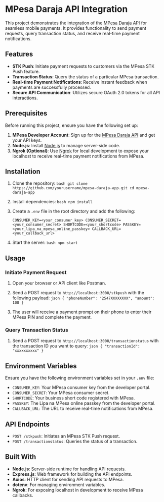 # MPesa Daraja API Integration

This project demonstrates the integration of the [MPesa Daraja API](https://developer.safaricom.co.ke/daraja/apis/post/safaricom-sandbox) for seamless mobile payments. It provides functionality to send payment requests, query transaction status, and receive real-time payment notifications.

## Features

- **STK Push**: Initiate payment requests to customers via the MPesa STK Push feature.
- **Transaction Status**: Query the status of a particular MPesa transaction.
- **Real-time Payment Notifications**: Receive instant feedback when payments are successfully processed.
- **Secure API Communication**: Utilizes secure OAuth 2.0 tokens for all API interactions.

## Prerequisites

Before running this project, ensure you have the following set up:

1. **MPesa Developer Account**: Sign up for the [MPesa Daraja API](https://developer.safaricom.co.ke/daraja/apis/post/safaricom-sandbox) and get your API keys.
2. **Node.js**: Install [Node.js](https://nodejs.org/) to manage server-side code.
3. **Ngrok (Optional)**: Use [Ngrok](https://ngrok.com/) for local development to expose your localhost to receive real-time payment notifications from MPesa.

## Installation

1. Clone the repository:
   `bash
   git clone https://github.com/yourusername/mpesa-daraja-app.git
   cd mpesa-daraja-app
   `

2. Install dependencies:
   `bash
   npm install
   `

3. Create a `.env` file in the root directory and add the following:

   `
   CONSUMER_KEY=<your_consumer_key>
   CONSUMER_SECRET=<your_consumer_secret>
   SHORTCODE=<your_shortcode>
   PASSKEY=<your_lipa_na_mpesa_online_passkey>
   CALLBACK_URL=<your_callback_url>
   `

4. Start the server:
   `bash
   npm start
   `

## Usage

### Initiate Payment Request

1. Open your browser or API client like Postman.
2. Send a POST request to `http://localhost:3000/stkpush` with the following payload:
   `json
   {
     "phoneNumber": "2547XXXXXXXX",
     "amount": 100
   }
   `

3. The user will receive a payment prompt on their phone to enter their MPesa PIN and complete the payment.

### Query Transaction Status

1. Send a POST request to `http://localhost:3000/transactionstatus` with the transaction ID you want to query:
   `json
   {
     "transactionId": "xxxxxxxxxx"
   }
   `

## Environment Variables

Ensure you have the following environment variables set in your `.env` file:

- `CONSUMER_KEY`: Your MPesa consumer key from the developer portal.
- `CONSUMER_SECRET`: Your MPesa consumer secret.
- `SHORTCODE`: Your business short code registered with MPesa.
- `PASSKEY`: The Lipa na MPesa online passkey from the developer portal.
- `CALLBACK_URL`: The URL to receive real-time notifications from MPesa.

## API Endpoints

- `POST /stkpush`: Initiates an MPesa STK Push request.
- `POST /transactionstatus`: Queries the status of a transaction.

## Built With

- **Node.js**: Server-side runtime for handling API requests.
- **Express.js**: Web framework for building the API endpoints.
- **Axios**: HTTP client for sending API requests to MPesa.
- **dotenv**: For managing environment variables.
- **Ngrok**: For exposing localhost in development to receive MPesa callbacks.

